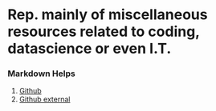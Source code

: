 # Rep. mainly of miscellaneous resources related to coding, datascience or even I.T.

### Markdown Helps
1. [Github](https://guides.github.com/features/mastering-markdown/)
1. [Github external](https://docs.github.com/en/github/writing-on-github/basic-writing-and-formatting-syntax)
